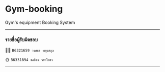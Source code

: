 # Gym-booking
Gym's equipment Booking System

<hr/>

### รายชื่อผู้รับผิดชอบ


🧘🏻 ``B6321659 วงศธร พยุงสกุล``

🌞 ``B6331894 ชลธิชา วาทโยธา``

<hr/>
